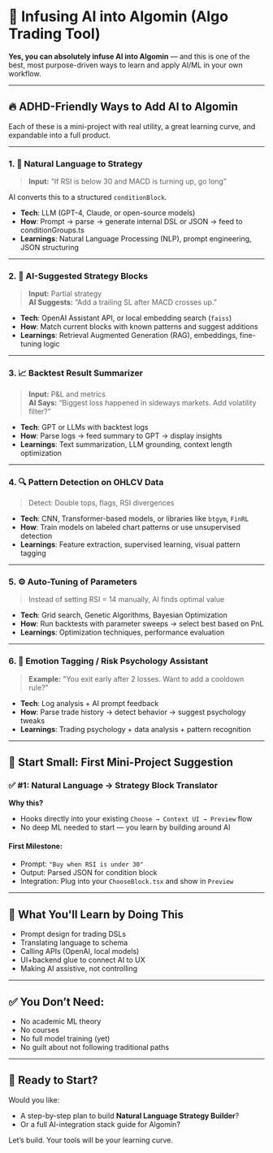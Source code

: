 # 🤖 Infusing AI into Algomin (Algo Trading Tool)

**Yes, you can absolutely infuse AI into Algomin** — and this is one of the best, most purpose-driven ways to learn and apply AI/ML in your own workflow.

---

## 🔥 ADHD-Friendly Ways to Add AI to Algomin

Each of these is a mini-project with real utility, a great learning curve, and expandable into a full product.

---

### 1. 🧠 Natural Language to Strategy

> **Input:** “If RSI is below 30 and MACD is turning up, go long”

AI converts this to a structured `conditionBlock`.

- **Tech**: LLM (GPT-4, Claude, or open-source models)
- **How**: Prompt → parse → generate internal DSL or JSON → feed to conditionGroups.ts
- **Learnings**: Natural Language Processing (NLP), prompt engineering, JSON structuring

---

### 2. 🧩 AI-Suggested Strategy Blocks

> **Input:** Partial strategy  
> **AI Suggests:** “Add a trailing SL after MACD crosses up.”

- **Tech**: OpenAI Assistant API, or local embedding search (`faiss`)
- **How**: Match current blocks with known patterns and suggest additions
- **Learnings**: Retrieval Augmented Generation (RAG), embeddings, fine-tuning logic

---

### 3. 📈 Backtest Result Summarizer

> **Input:** P&L and metrics  
> **AI Says:** “Biggest loss happened in sideways markets. Add volatility filter?”

- **Tech**: GPT or LLMs with backtest logs
- **How**: Parse logs → feed summary to GPT → display insights
- **Learnings**: Text summarization, LLM grounding, context length optimization

---

### 4. 🔍 Pattern Detection on OHLCV Data

> Detect: Double tops, flags, RSI divergences

- **Tech**: CNN, Transformer-based models, or libraries like `btgym`, `FinRL`
- **How**: Train models on labeled chart patterns or use unsupervised detection
- **Learnings**: Feature extraction, supervised learning, visual pattern tagging

---

### 5. ⚙️ Auto-Tuning of Parameters

> Instead of setting RSI = 14 manually, AI finds optimal value

- **Tech**: Grid search, Genetic Algorithms, Bayesian Optimization
- **How**: Run backtests with parameter sweeps → select best based on PnL
- **Learnings**: Optimization techniques, performance evaluation

---

### 6. 🧘 Emotion Tagging / Risk Psychology Assistant

> **Example:** "You exit early after 2 losses. Want to add a cooldown rule?"

- **Tech**: Log analysis + AI prompt feedback
- **How**: Parse trade history → detect behavior → suggest psychology tweaks
- **Learnings**: Trading psychology + data analysis + pattern recognition

---

## 🧪 Start Small: First Mini-Project Suggestion

### ✅ **#1: Natural Language → Strategy Block Translator**

**Why this?**
- Hooks directly into your existing `Choose → Context UI → Preview` flow
- No deep ML needed to start — you learn by building around AI

#### First Milestone:
- Prompt: `"Buy when RSI is under 30"`
- Output: Parsed JSON for condition block
- Integration: Plug into your `ChooseBlock.tsx` and show in `Preview`

---

## 🧰 What You'll Learn by Doing This

- Prompt design for trading DSLs
- Translating language to schema
- Calling APIs (OpenAI, local models)
- UI+backend glue to connect AI to UX
- Making AI assistive, not controlling

---

## ✅ You Don’t Need:
- No academic ML theory
- No courses
- No full model training (yet)
- No guilt about not following traditional paths

---

## 🚀 Ready to Start?

Would you like:
- A step-by-step plan to build **Natural Language Strategy Builder**?
- Or a full AI-integration stack guide for Algomin?

Let’s build. Your tools will be your learning curve.
